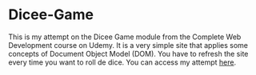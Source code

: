 # Dicee-Game
This is my attempt on the Dicee Game module from the Complete Web Development course on Udemy. It is a very simple site that applies some concepts of Document Object Model (DOM).
You have to refresh the site every time you want to roll de dice. You can access my attempt [here]().
